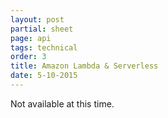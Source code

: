 ```yaml
---
layout: post
partial: sheet
page: api
tags: technical
order: 3
title: Amazon Lambda & Serverless
date: 5-10-2015
---
```

Not available at this time.
